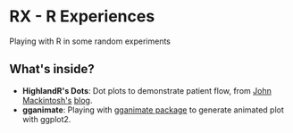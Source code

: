 # RX - R Experiences

Playing with R in some random experiments

## What's inside?

 - **HighlandR's Dots**: Dot plots to demonstrate patient flow, from [John Mackintosh's](https://johnmackintosh.com/2017-12-21-flow/) [blog](https://twitter.com/HighlandDataSci).
 - **gganimate**: Playing with [gganimate package](https://github.com/dgrtwo/gganimate) to generate animated plot with ggplot2.
